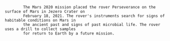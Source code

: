 
            The Mars 2020 mission placed the rover Perseverance on the surface of Mars in Jezero Crater on
            February 18, 2021. The rover's instruments search for signs of habitable conditions on Mars in 
            the ancient past and signs of past microbial life. The rover uses a drill to collect samples 
            for return to Earth by a future mission. 
        